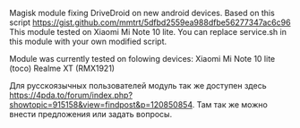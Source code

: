 Magisk module fixing DriveDroid on new android devices. Based on this script https://gist.github.com/mmtrt/5dfbd2559ea988dfbe56277347ac6c96
This module tested on Xiaomi Mi Note 10 lite. You can replace service.sh in this module with your own modified script.

Module was currently tested on folowing devices:
Xiaomi Mi Note 10 lite (toco)
Realme XT (RMX1921)

Для русскоязычных пользователей модуль так же доступен здесь https://4pda.to/forum/index.php?showtopic=915158&view=findpost&p=120850854. Там так же можно внести предложения или задать вопросы.
